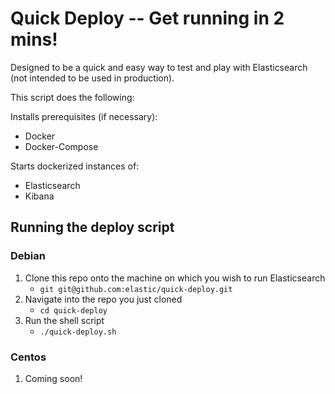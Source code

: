 # Quick Deploy -- Get running in 2 mins!

Designed to be a quick and easy way to test and play with Elasticsearch (not intended to be used in production).

This script does the following:

Installs prerequisites (if necessary):
  - Docker
  - Docker-Compose

Starts dockerized instances of:
  - Elasticsearch
  - Kibana

## Running the deploy script

### Debian

1. Clone this repo onto the machine on which you wish to run Elasticsearch
    - `git git@github.com:elastic/quick-deploy.git`
2. Navigate into the repo you just cloned
    - `cd quick-deploy`
3. Run the shell script
    - `./quick-deploy.sh`

### Centos
1. Coming soon!